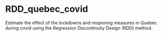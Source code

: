 # RDD_quebec_covid
Estimate the effect of the lockdowns and reopening measures in Quebec during covid using the Regression Discontinuity Design (RDD) method.
